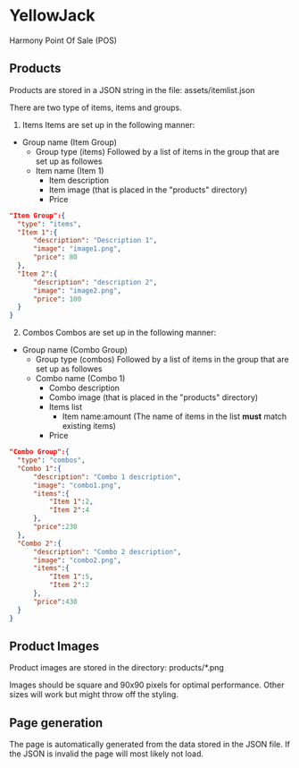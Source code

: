 # YellowJack
Harmony Point Of Sale (POS)

## Products
Products are stored in a JSON string in the file: assets/itemlist.json

There are two type of items, items and groups.
1. Items
Items are set up in the following manner:  
- Group name (Item Group)
  - Group type (items)
Followed by a list of items in the group that are set up as followes
  - Item name (Item 1)
    - Item description
    - Item image (that is placed in the "products" directory)
    - Price  

```JSON
"Item Group":{
  "type": "items",
  "Item 1":{
      "description": "Description 1",
      "image": "image1.png",
      "price": 80
  },
  "Item 2":{
      "description": "description 2",
      "image": "image2.png",
      "price": 100
  }
}
```

2. Combos
Combos are set up in the following manner:  
- Group name (Combo Group)
  - Group type (combos)
Followed by a list of items in the group that are set up as followes
  - Combo name (Combo 1)
    - Combo description
    - Combo image (that is placed in the "products" directory)
    - Items list 
      - Item name:amount (The name of items in the list **must** match existing items)
    - Price 
```JSON
"Combo Group":{
  "type": "combos",
  "Combo 1":{
      "description": "Combo 1 description",
      "image": "combo1.png",
      "items":{
          "Item 1":2, 
          "Item 2":4
      },
      "price":230
  },
  "Combo 2":{
      "description": "Combo 2 description",
      "image": "combo2.png",
      "items":{
          "Item 1":5, 
          "Item 2":2
      },
      "price":430
  }
}
```

## Product Images
Product images are stored in the directory: products/*.png

Images should be square and 90x90 pixels for optimal performance. Other sizes will work but might throw off the styling.

## Page generation
The page is automatically generated from the data stored in the JSON file. If the JSON is invalid the page will most likely not load.
